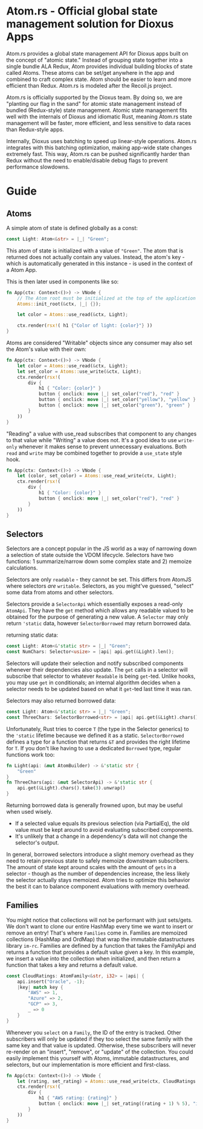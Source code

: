 # Atom.rs - Official global state management solution for Dioxus Apps

Atom.rs provides a global state management API for Dioxus apps built on the concept of "atomic state." Instead of grouping state together into a single bundle ALA Redux, Atom provides individual building blocks of state called Atoms. These atoms can be set/get anywhere in the app and combined to craft complex state. Atom should be easier to learn and more efficient than Redux. Atom.rs is modeled after the Recoil.js project.

Atom.rs is officially supported by the Dioxus team. By doing so, we are "planting our flag in the sand" for atomic state management instead of bundled (Redux-style) state management. Atomic state management fits well with the internals of Dioxus and idiomatic Rust, meaning Atom.rs state management will be faster, more efficient, and less sensitive to data races than Redux-style apps.

Internally, Dioxus uses batching to speed up linear-style operations. Atom.rs integrates with this batching optimization, making app-wide state changes extremely fast. This way, Atom.rs can be pushed significantly harder than Redux without the need to enable/disable debug flags to prevent performance slowdowns.

# Guide

## Atoms

A simple atom of state is defined globally as a const:

```rust
const Light: Atom<&str> = |_| "Green";
```

This atom of state is initialized with a value of `"Green"`. The atom that is returned does not actually contain any values. Instead, the atom's key - which is automatically generated in this instance - is used in the context of a Atom App.

This is then later used in components like so:

```rust
fn App(ctx: Context<()>) -> VNode {
    // The Atom root must be initialized at the top of the application before any use_Atom hooks
    Atoms::init_root(&ctx, |_| {});

    let color = Atoms::use_read(&ctx, Light);

    ctx.render(rsx!( h1 {"Color of light: {color}"} ))
}
```

Atoms are considered "Writable" objects since any consumer may also set the Atom's value with their own:

```rust
fn App(ctx: Context<()>) -> VNode {
    let color = Atoms::use_read(&ctx, Light);
    let set_color = Atoms::use_write(&ctx, Light);
    ctx.render(rsx!(
        div {
            h1 { "Color: {color}" }
            button { onclick: move |_| set_color("red"), "red" }
            button { onclick: move |_| set_color("yellow"), "yellow" }
            button { onclick: move |_| set_color("green"), "green" }
        }
    ))
}
```

"Reading" a value with use_read subscribes that component to any changes to that value while "Writing" a value does not. It's a good idea to use `write-only` whenever it makes sense to prevent unnecessary evaluations. Both `read` and `write` may be combined together to provide a `use_state` style hook.

```rust
fn App(ctx: Context<()>) -> VNode {
    let (color, set_color) = Atoms::use_read_write(ctx, Light);
    ctx.render(rsx!(
        div {
            h1 { "Color: {color}" }
            button { onclick: move |_| set_color("red"), "red" }
        }
    ))
}
```

## Selectors

Selectors are a concept popular in the JS world as a way of narrowing down a selection of state outside the VDOM lifecycle. Selectors have two functions: 1 summarize/narrow down some complex state and 2) memoize calculations.

Selectors are only `readable` - they cannot be set. This differs from AtomJS where selectors _are_ `writable`. Selectors, as you might've guessed, "select" some data from atoms and other selectors.

Selectors provide a `SelectorApi` which essentially exposes a read-only `AtomApi`. They have the `get` method which allows any readable valued to be obtained for the purpose of generating a new value. A `Selector` may only return `'static` data, however `SelectorBorrowed` may return borrowed data.

returning static data:

```rust
const Light: Atom<&'static str> = |_| "Green";
const NumChars: Selector<usize> = |api| api.get(&Light).len();
```

Selectors will update their selection and notify subscribed components whenever their dependencies also update. The `get` calls in a selector will subscribe that selector to whatever `Readable` is being `get`-ted. Unlike hooks, you may use `get` in conditionals; an internal algorithm decides when a selector needs to be updated based on what it `get`-ted last time it was ran.

Selectors may also returned borrowed data:

```rust
const Light: Atom<&'static str> = |_| "Green";
const ThreeChars: SelectorBorrowed<str> = |api| api.get(&Light).chars().take(3).unwrap();
```

Unfortunately, Rust tries to coerce `T` (the type in the Selector generics) to the `'static` lifetime because we defined it as a static. `SelectorBorrowed` defines a type for a function that returns `&T` and provides the right lifetime for `T`. If you don't like having to use a dedicated `Borrowed` type, regular functions work too:

```rust
fn Light(api: &mut AtomBuilder) -> &'static str {
    "Green"
}
fn ThreeChars(api: &mut SelectorApi) -> &'static str {
    api.get(&Light).chars().take(3).unwrap()
}
```

Returning borrowed data is generally frowned upon, but may be useful when used wisely.

- If a selected value equals its previous selection (via PartialEq), the old value must be kept around to avoid evaluating subscribed components.
- It's unlikely that a change in a dependency's data will not change the selector's output.

In general, borrowed selectors introduce a slight memory overhead as they need to retain previous state to safely memoize downstream subscribers. The amount of state kept around scales with the amount of `gets` in a selector - though as the number of dependencies increase, the less likely the selector actually stays memoized. Atom tries to optimize this behavior the best it can to balance component evaluations with memory overhead.

## Families

You might notice that collections will not be performant with just sets/gets. We don't want to clone our entire HashMap every time we want to insert or remove an entry! That's where `Families` come in. Families are memoized collections (HashMap and OrdMap) that wrap the immutable datastructures library `im-rc`. Families are defined by a function that takes the FamilyApi and returns a function that provides a default value given a key. In this example, we insert a value into the collection when initialized, and then return a function that takes a key and returns a default value.

```rust
const CloudRatings: AtomFamily<&str, i32> = |api| {
    api.insert("Oracle", -1);
    |key| match key {
        "AWS" => 1,
        "Azure" => 2,
        "GCP" => 3,
        _ => 0
    }
}
```

Whenever you `select` on a `Family`, the ID of the entry is tracked. Other subscribers will only be updated if they too select the same family with the same key and that value is updated. Otherwise, these subscribers will never re-render on an "insert", "remove", or "update" of the collection. You could easily implement this yourself with Atoms, immutable datastructures, and selectors, but our implementation is more efficient and first-class.

```rust
fn App(ctx: Context<()>) -> VNode {
    let (rating, set_rating) = Atoms::use_read_write(ctx, CloudRatings.select("AWS"));
    ctx.render(rsx!(
        div {
            h1 { "AWS rating: {rating}" }
            button { onclick: move |_| set_rating((rating + 1) % 5), "incr" }
        }
    ))
}
```
